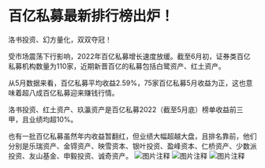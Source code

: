 # 百亿私募最新排行榜出炉！

洛书投资、幻方量化，双双夺冠！

受市场震荡下行影响，2022年百亿私募增长速度放缓。截至6月初，证券类百亿私募机构数量为110家，近期新晋百亿的私募包括白鹭资产、红土资产。

从5月数据来看，百亿私募平均收益2.59%，75家百亿私募5月收益为正，这也意味着超八成百亿私募迎来赚钱行情。

洛书投资、红土资产、玖瀛资产是百亿私募2022（截至5月底）榜单收益前三甲，且业绩均超10%。

也有一批百亿私募虽然年内收益暂翻红，但业绩大幅超越大盘，且排名靠前，他们分别是乐瑞资产、金锝资产、映雪资本、银叶投资、盈峰资本、仁桥资产、少数派投资、友山基金、申毅投资、诚奇资产。
![图片注释](http://storage-uqer.datayes.com/6245aa787bf0370166768fd0/e1c43124-ebb1-11ec-bd9b-0242ac140002)
![图片注释](http://storage-uqer.datayes.com/6245aa787bf0370166768fd0/0d063814-ebb2-11ec-99dd-0242ac140002)
![图片注释](http://storage-uqer.datayes.com/6245aa787bf0370166768fd0/174c8bf2-ebb2-11ec-bd9b-0242ac140002)
